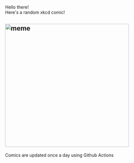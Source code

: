 Hello there! <br>Here's a random xkcd comic!<br>
## <img src="https://imgs.xkcd.com/comics/action_movies.png" alt="meme" width="400"/><br>
Comics are updated once a day using Github Actions